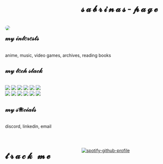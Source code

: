 <body>
  
<div style="position: relative">
  <h1 style="letter-spacing: 5px;" align="right"> 𝓼𝓪𝓫𝓻𝓲𝓷𝓪𝓼-𝓹𝓪𝓰𝓮 </h1><br>
    <img src="https://im4.ezgif.com/tmp/ezgif-4-e7fc32435f44.gif" align="left" style="border-radius: 50%;"/>
  <p align="right">
      <h2> 𝓂𝓎 𝒾𝓃𝓉𝑒𝓇𝑒𝓈𝓉𝓈 </h2> </br>
      anime, music, video games, archives, reading books 
      <h2> 𝓂𝓎 𝓉𝑒𝒸𝒽 𝓈𝓉𝒶𝒸𝓀 </h2> </br>
      <img src="https://dabuttonfactory.com/button.png?t=c%23&f=Open+Sans-Bold&ts=13&tc=fff&hp=24&vp=10&c=0&bgt=unicolored&bgc=d0e0e3&be=1"/>
      <img src="https://dabuttonfactory.com/button.png?t=typescript&f=Open+Sans-Bold&ts=13&tc=fff&hp=24&vp=10&c=0&bgt=unicolored&bgc=f4cccc&be=1" />
      <img src="https://dabuttonfactory.com/button.png?t=python&f=Open+Sans-Bold&ts=13&tc=fff&hp=24&vp=10&c=0&bgt=unicolored&bgc=fce5cd&be=1" /> 
      <img src="https://dabuttonfactory.com/button.png?t=c%2B%2B&f=Open+Sans-Bold&ts=13&tc=fff&hp=24&vp=10&c=0&bgt=unicolored&bgc=ead1dc&be=1" />
      <img src="https://dabuttonfactory.com/button.png?t=vhdl&f=Open+Sans-Bold&ts=13&tc=fff&hp=24&vp=10&c=0&bgt=unicolored&bgc=d9d2e9&be=1" />
      <img src="https://dabuttonfactory.com/button.png?t=java&f=Open+Sans-Bold&ts=13&tc=fff&hp=24&vp=10&c=0&bgt=unicolored&bgc=cfe2f3&be=1" /> </br>
      <img src="https://dabuttonfactory.com/button.png?t=postgresql&f=Open+Sans-Bold&ts=13&tc=fff&hp=24&vp=10&c=0&bgt=unicolored&bgc=d5a6bd&be=1" />
      <img src="https://dabuttonfactory.com/button.png?t=reactjs&f=Open+Sans-Bold&ts=13&tc=fff&hp=24&vp=10&c=0&bgt=unicolored&bgc=a2c4c9&be=1" />
      <img src="https://dabuttonfactory.com/button.png?t=nextjs&f=Open+Sans-Bold&ts=13&tc=fff&hp=24&vp=10&c=0&bgt=unicolored&bgc=b6d7a8&be=1" />
      <img src="https://dabuttonfactory.com/button.png?t=tailwindcss&f=Open+Sans-Bold&ts=13&tc=fff&hp=24&vp=10&c=0&bgt=unicolored&bgc=ffe599&be=1" />
      <img src="https://dabuttonfactory.com/button.png?t=typeorm&f=Open+Sans-Bold&ts=13&tc=fff&hp=24&vp=10&c=0&bgt=unicolored&bgc=f9cb9c&be=1" />
      <img src="https://dabuttonfactory.com/button.png?t=beautiful+soup&f=Open+Sans-Bold&ts=13&tc=fff&hp=24&vp=10&c=0&bgt=unicolored&bgc=ea9999&be=1" />
      <h2> 𝓂𝓎 𝓈❀𝒸𝒾𝒶𝓁𝓈 </h2> </br>
      discord, linkedin, email
   </p>
</div>
</br>
<div>
  <h1 align="left" style="letter-spacing: 5px; float: left;"> 𝓽𝓻𝓪𝓬𝓴 𝓶𝓮 </h1><br>
<div align="center">
  
[![spotify-github-profile](https://spotify-github-profile.vercel.app/api/view?uid=pikatree1&cover_image=true&theme=default)](https://github.com/kittinan/spotify-github-profile)
</div>
</div>
  
</body>
